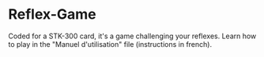 # Reflex-Game
 Coded for a STK-300 card, it's a game challenging your reflexes. 
 Learn how to play in the "Manuel d'utilisation" file (instructions in french).
